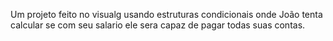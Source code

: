 Um projeto feito no visualg usando estruturas condicionais onde João tenta calcular se com seu salario ele sera capaz de pagar todas suas contas.


